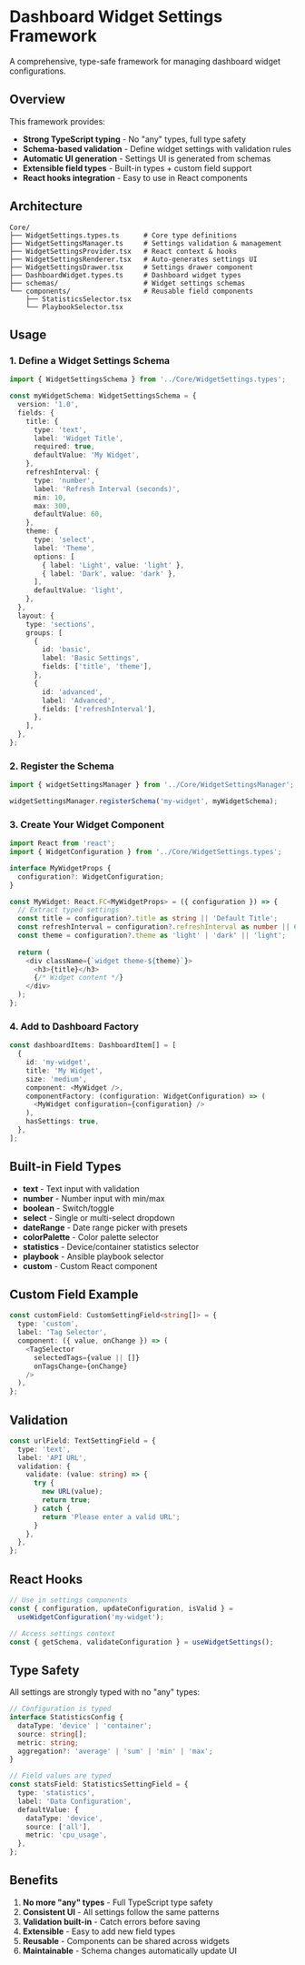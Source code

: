 # Dashboard Widget Settings Framework

A comprehensive, type-safe framework for managing dashboard widget configurations.

## Overview

This framework provides:
- **Strong TypeScript typing** - No "any" types, full type safety
- **Schema-based validation** - Define widget settings with validation rules
- **Automatic UI generation** - Settings UI is generated from schemas
- **Extensible field types** - Built-in types + custom field support
- **React hooks integration** - Easy to use in React components

## Architecture

```
Core/
├── WidgetSettings.types.ts      # Core type definitions
├── WidgetSettingsManager.ts     # Settings validation & management
├── WidgetSettingsProvider.tsx   # React context & hooks
├── WidgetSettingsRenderer.tsx   # Auto-generates settings UI
├── WidgetSettingsDrawer.tsx     # Settings drawer component
├── DashboardWidget.types.ts     # Dashboard widget types
├── schemas/                     # Widget settings schemas
└── components/                  # Reusable field components
    ├── StatisticsSelector.tsx
    └── PlaybookSelector.tsx
```

## Usage

### 1. Define a Widget Settings Schema

```typescript
import { WidgetSettingsSchema } from '../Core/WidgetSettings.types';

const myWidgetSchema: WidgetSettingsSchema = {
  version: '1.0',
  fields: {
    title: {
      type: 'text',
      label: 'Widget Title',
      required: true,
      defaultValue: 'My Widget',
    },
    refreshInterval: {
      type: 'number',
      label: 'Refresh Interval (seconds)',
      min: 10,
      max: 300,
      defaultValue: 60,
    },
    theme: {
      type: 'select',
      label: 'Theme',
      options: [
        { label: 'Light', value: 'light' },
        { label: 'Dark', value: 'dark' },
      ],
      defaultValue: 'light',
    },
  },
  layout: {
    type: 'sections',
    groups: [
      {
        id: 'basic',
        label: 'Basic Settings',
        fields: ['title', 'theme'],
      },
      {
        id: 'advanced',
        label: 'Advanced',
        fields: ['refreshInterval'],
      },
    ],
  },
};
```

### 2. Register the Schema

```typescript
import { widgetSettingsManager } from '../Core/WidgetSettingsManager';

widgetSettingsManager.registerSchema('my-widget', myWidgetSchema);
```

### 3. Create Your Widget Component

```typescript
import React from 'react';
import { WidgetConfiguration } from '../Core/WidgetSettings.types';

interface MyWidgetProps {
  configuration?: WidgetConfiguration;
}

const MyWidget: React.FC<MyWidgetProps> = ({ configuration }) => {
  // Extract typed settings
  const title = configuration?.title as string || 'Default Title';
  const refreshInterval = configuration?.refreshInterval as number || 60;
  const theme = configuration?.theme as 'light' | 'dark' || 'light';
  
  return (
    <div className={`widget theme-${theme}`}>
      <h3>{title}</h3>
      {/* Widget content */}
    </div>
  );
};
```

### 4. Add to Dashboard Factory

```typescript
const dashboardItems: DashboardItem[] = [
  {
    id: 'my-widget',
    title: 'My Widget',
    size: 'medium',
    component: <MyWidget />,
    componentFactory: (configuration: WidgetConfiguration) => (
      <MyWidget configuration={configuration} />
    ),
    hasSettings: true,
  },
];
```

## Built-in Field Types

- **text** - Text input with validation
- **number** - Number input with min/max
- **boolean** - Switch/toggle
- **select** - Single or multi-select dropdown
- **dateRange** - Date range picker with presets
- **colorPalette** - Color palette selector
- **statistics** - Device/container statistics selector
- **playbook** - Ansible playbook selector
- **custom** - Custom React component

## Custom Field Example

```typescript
const customField: CustomSettingField<string[]> = {
  type: 'custom',
  label: 'Tag Selector',
  component: ({ value, onChange }) => (
    <TagSelector
      selectedTags={value || []}
      onTagsChange={onChange}
    />
  ),
};
```

## Validation

```typescript
const urlField: TextSettingField = {
  type: 'text',
  label: 'API URL',
  validation: {
    validate: (value: string) => {
      try {
        new URL(value);
        return true;
      } catch {
        return 'Please enter a valid URL';
      }
    },
  },
};
```

## React Hooks

```typescript
// Use in settings components
const { configuration, updateConfiguration, isValid } = 
  useWidgetConfiguration('my-widget');

// Access settings context
const { getSchema, validateConfiguration } = useWidgetSettings();
```

## Type Safety

All settings are strongly typed with no "any" types:

```typescript
// Configuration is typed
interface StatisticsConfig {
  dataType: 'device' | 'container';
  source: string[];
  metric: string;
  aggregation?: 'average' | 'sum' | 'min' | 'max';
}

// Field values are typed
const statsField: StatisticsSettingField = {
  type: 'statistics',
  label: 'Data Configuration',
  defaultValue: {
    dataType: 'device',
    source: ['all'],
    metric: 'cpu_usage',
  },
};
```

## Benefits

1. **No more "any" types** - Full TypeScript type safety
2. **Consistent UI** - All settings follow the same patterns
3. **Validation built-in** - Catch errors before saving
4. **Extensible** - Easy to add new field types
5. **Reusable** - Components can be shared across widgets
6. **Maintainable** - Schema changes automatically update UI